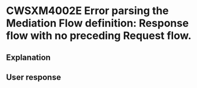# CWSXM4002E Error parsing the Mediation Flow definition: Response flow with no preceding Request flow.

## Explanation

## User response